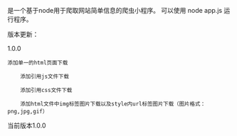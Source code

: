 ﻿是一个基于node用于爬取网站简单信息的爬虫小程序。
可以使用  node app.js  运行程序。



版本更新：

1.0.0 

	添加单一的html页面下载

        添加引用js文件下载

        添加引用css文件下载

        添加html文件中img标签图片下载以及style内url标签图片下载（图片格式：png,jpg,gif）


当前版本1.0.0